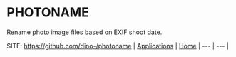# PHOTONAME

 Rename photo image files based on EXIF shoot date.

 SITE: https://github.com/dino-/photoname
 | [Applications](https://portable-linux-apps.github.io/apps.html) | [Home](https://portable-linux-apps.github.io)
 | --- | --- |
